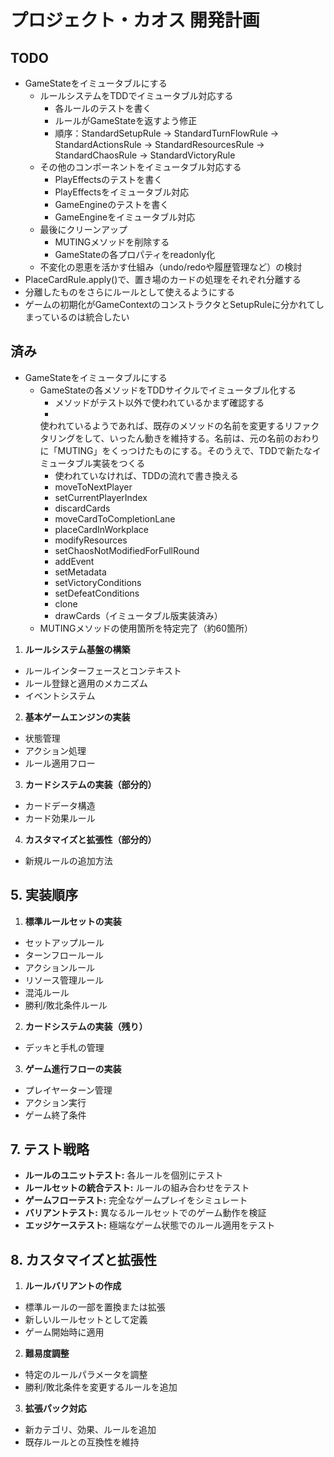 # プロジェクト・カオス 開発計画

## TODO

- GameStateをイミュータブルにする
  - ルールシステムをTDDでイミュータブル対応する
    - 各ルールのテストを書く
    - ルールがGameStateを返すよう修正
    - 順序：StandardSetupRule → StandardTurnFlowRule → StandardActionsRule → StandardResourcesRule → StandardChaosRule → StandardVictoryRule
  - その他のコンポーネントをイミュータブル対応する
    - PlayEffectsのテストを書く
    - PlayEffectsをイミュータブル対応
    - GameEngineのテストを書く
    - GameEngineをイミュータブル対応
  - 最後にクリーンアップ
    - MUTINGメソッドを削除する
    - GameStateの各プロパティをreadonly化
  - 不変化の恩恵を活かす仕組み（undo/redoや履歴管理など）の検討
- PlaceCardRule.apply()で、置き場のカードの処理をそれぞれ分離する
- 分離したものをさらにルールとして使えるようにする
- ゲームの初期化がGameContextのコンストラクタとSetupRuleに分かれてしまっているのは統合したい

## 済み

- GameStateをイミュータブルにする
  - GameStateの各メソッドをTDDサイクルでイミュータブル化する
    - メソッドがテスト以外で使われているかまず確認する
    -
    使われているようであれば、既存のメソッドの名前を変更するリファクタリングをして、いったん動きを維持する。名前は、元の名前のおわりに「MUTING」をくっつけたものにする。そのうえで、TDDで新たなイミュータブル実装をつくる
    - 使われていなければ、TDDの流れで書き換える
    - moveToNextPlayer
    - setCurrentPlayerIndex
    - discardCards
    - moveCardToCompletionLane
    - placeCardInWorkplace
    - modifyResources
    - setChaosNotModifiedForFullRound
    - addEvent
    - setMetadata
    - setVictoryConditions
    - setDefeatConditions
    - clone
    - drawCards（イミュータブル版実装済み）
  - MUTINGメソッドの使用箇所を特定完了（約60箇所）


1. **ルールシステム基盤の構築**

- ルールインターフェースとコンテキスト
- ルール登録と適用のメカニズム
- イベントシステム

2. **基本ゲームエンジンの実装**

- 状態管理
- アクション処理
- ルール適用フロー

3. **カードシステムの実装（部分的）**

- カードデータ構造
- カード効果ルール

4. **カスタマイズと拡張性（部分的）**

- 新規ルールの追加方法

## 5. 実装順序

1. **標準ルールセットの実装**

- セットアップルール
- ターンフロールール
- アクションルール
- リソース管理ルール
- 混沌ルール
- 勝利/敗北条件ルール

2. **カードシステムの実装（残り）**

- デッキと手札の管理

3. **ゲーム進行フローの実装**

- プレイヤーターン管理
- アクション実行
- ゲーム終了条件

## 7. テスト戦略

- **ルールのユニットテスト:** 各ルールを個別にテスト
- **ルールセットの統合テスト:** ルールの組み合わせをテスト
- **ゲームフローテスト:** 完全なゲームプレイをシミュレート
- **バリアントテスト:** 異なるルールセットでのゲーム動作を検証
- **エッジケーステスト:** 極端なゲーム状態でのルール適用をテスト

## 8. カスタマイズと拡張性

1. **ルールバリアントの作成**

- 標準ルールの一部を置換または拡張
- 新しいルールセットとして定義
- ゲーム開始時に適用

2. **難易度調整**

- 特定のルールパラメータを調整
- 勝利/敗北条件を変更するルールを追加

3. **拡張パック対応**

- 新カテゴリ、効果、ルールを追加
- 既存ルールとの互換性を維持
